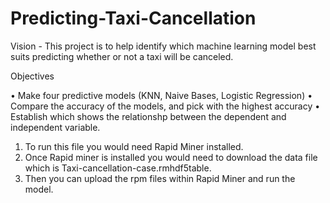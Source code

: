 # Predicting-Taxi-Cancellation

Vision - This project is to help identify which machine learning model best suits predicting whether or not a taxi will be canceled.

Objectives

• Make four predictive models (KNN, Naive Bases, Logistic Regression)
• Compare the accuracy of the models, and pick with the highest accuracy
• Establish which shows the relationshp between the dependent and independent variable.

1) To run this file you would need Rapid Miner installed.
2) Once Rapid miner is installed you would need to download the data file which is Taxi-cancellation-case.rmhdf5table.
3) Then you can upload the rpm files within Rapid Miner and run the model.

